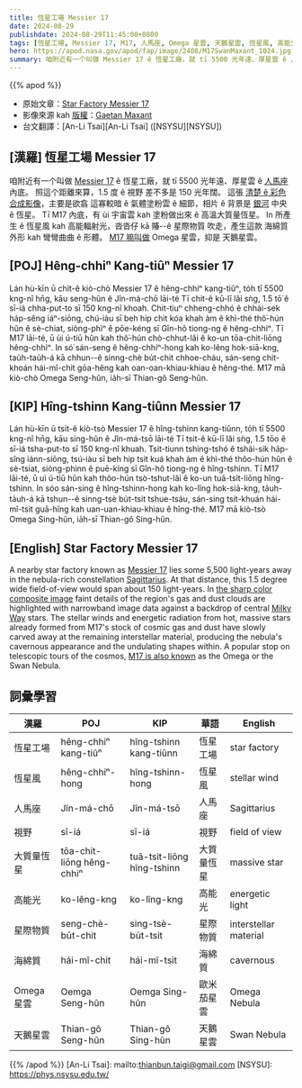 ```yaml
---
title: 恆星工場 Messier 17
date: 2024-08-29
publishdate: 2024-08-29T11:45:00+0800
tags: [恆星工場, Messier 17, M17, 人馬座, Omega 星雲, 天鵝星雲, 恆星風, 高能光, 視野, 大質量恆星, 星際物質, 海綿質]
hero: https://apod.nasa.gov/apod/fap/image/2408/M17SwanMaxant_1024.jpg
summary: 咱附近有一个叫做 Messier 17 ê 恆星工廠，就 tī 5500 光年遠、厚星雲 ê 人馬座 內底。
---
```


{{% apod %}}

- 原始文章：[Star Factory Messier 17](https://apod.nasa.gov/apod/ap240829.html)
- 影像來源 kah [版權][copyright]：[Gaetan Maxant](https://www.astrobin.com/users/Gmaxt/)
- 台文翻譯：[An-Li Tsai][An-Li Tsai] ([NSYSU][NSYSU])

## [漢羅] 恆星工場 Messier 17
咱附近有一个叫做 [Messier 17][Messier 17] ê 恆星工廠，就 tī 5500 光年遠、厚星雲 ê [人馬座][Sagittarius] 內底。
照這个距離來算，1.5 度 ê 視野 差不多是 150 光年闊。
這張 [清楚 ê 彩色合成影像][the sharp color composite image]，主要是欲翕 這寡較暗 ê 氣體塗粉雲 ê 細節，相片 ê 背景是 [銀河][Milky Way] 中央 ê 恆星。
Tī M17 內底，有 ùi 宇宙雲 kah 塗粉做出來 ê 高溫大質量恆星。
In 所產生 ê 恆星風 kah 高能輻射光，沓沓仔 kā 賰--ê 星際物質 吹走，產生這款 海綿質 外形 kah 彎彎曲曲 ê 形體。
[M17 嘛叫做][M17 is also known] Omega 星雲，抑是 天鵝星雲。

## [POJ] Hêng-chhiⁿ Kang-tiûⁿ Messier 17
Lán hù-kīn ū chi̍t-ê kiò-chò Messier 17 ê hêng-chhiⁿ kang-tiûⁿ, to̍h tī 5500 kng-nî hn̄g, kāu seng-hûn ê Jîn-má-chō lāi-té
Tī chit-ê kū-lī lâi sǹg, 1.5 tō͘ ê sī-iá chha-put-to sī 150 kng-nî khoah. Chit-tiuⁿ chheng-chhó ê chhái-sek ha̍p-sêng iáⁿ-siōng, chú-iàu sī beh hip chit kóa khah àm ê khì-thé thô͘-hún hûn ê sè-chiat, siòng-phìⁿ ê pōe-kéng sī Gîn-hô tiong-ng ê hêng-chhiⁿ.
Tī M17 lāi-té, ū ùi ú-tiū hûn kah thô͘-hún chò-chhut-lâi ê ko-un tōa-chit-liōng hêng-chhiⁿ.
In só͘ sán-seng ê hêng-chhiⁿ-hong kah ko-lêng hok-siā-kng, tau̍h-tau̍h-á kā chhun--ê sinng-chè bu̍t-chit chhoe-cháu, sán-seng chit-khoán hái-mî-chit gōa-hêng kah oan-oan-khiau-khiau ê hêng-thé.
M17 mā kiò-chò Omega Seng-hûn, ia̍h-sī Thian-gô Seng-hûn.

## [KIP] Hîng-tshinn Kang-tiûnn Messier 17
Lán hù-kīn ū tsi̍t-ê kiò-tsò Messier 17 ê hîng-tshinn kang-tiûnn, to̍h tī 5500 kng-nî hn̄g, kāu sing-hûn ê Jîn-má-tsō lāi-té
Tī tsit-ê kū-lī lâi sǹg, 1.5 tōo ê sī-iá tsha-put-to sī 150 kng-nî khuah. Tsit-tiunn tshing-tshó ê tshái-sik ha̍p-sîng iánn-siōng, tsú-iàu sī beh hip tsit kuá khah àm ê khì-thé thôo-hún hûn ê sè-tsiat, siòng-phìnn ê puē-kíng sī Gîn-hô tiong-ng ê hîng-tshinn.
Tī M17 lāi-té, ū uì ú-tiū hûn kah thôo-hún tsò-tshut-lâi ê ko-un tuā-tsit-liōng hîng-tshinn.
In sóo sán-sing ê hîng-tshinn-hong kah ko-lîng hok-siā-kng, ta̍uh-ta̍uh-á kā tshun--ê sinng-tsè bu̍t-tsit tshue-tsáu, sán-sing tsit-khuán hái-mî-tsit guā-hîng kah uan-uan-khiau-khiau ê hîng-thé.
M17 mā kiò-tsò Omega Sing-hûn, ia̍h-sī Thian-gô Sing-hûn.

## [English] Star Factory Messier 17
A nearby star factory known as [Messier 17][Messier 17] lies some 5,500 light-years away in the nebula-rich constellation [Sagittarius][Sagittarius].
At that distance, this 1.5 degree wide field-of-view would span about 150 light-years.
In [the sharp color composite image][the sharp color composite image] faint details of the region's gas and dust clouds are highlighted with narrowband image data against a backdrop of central [Milky Way][Milky Way] stars.
The stellar winds and energetic radiation from hot, massive stars already formed from M17's stock of cosmic gas and dust have slowly carved away at the remaining interstellar material, producing the nebula's cavernous appearance and the undulating shapes within.
A popular stop on telescopic tours of the cosmos, [M17 is also known][M17 is also known] as the Omega or the Swan Nebula.

## 詞彙學習

|漢羅|POJ|KIP|華語|English|
|-|-|-|-|-|
|恆星工場|hêng-chhiⁿ kang-tiûⁿ|hîng-tshinn kang-tiûnn|恆星工場|star factory|
|恆星風|hêng-chhiⁿ-hong|hîng-tshinn-hong|恆星風|stellar wind|
|人馬座|Jîn-má-chō|Jîn-má-tsō|人馬座|Sagittarius|
|視野|sī-iá|sī-iá|視野|field of view|
|大質量恆星|tōa-chit-liōng hêng-chhiⁿ|tuā-tsit-liōng hîng-tshinn|大質量恆星|massive star|
|高能光|ko-lêng-kng|ko-lîng-kng|高能光|energetic light|
|星際物質|seng-chè-bu̍t-chit|sing-tsè-bu̍t-tsit|星際物質|interstellar material|
|海綿質|hái-mî-chit|hái-mî-tsit|海綿質|cavernous|
|Omega 星雲|Oemga Seng-hûn|Oemga Sing-hûn|歐米茄星雲|Omega Nebula|
|天鵝星雲|Thian-gô Seng-hûn|Thian-gô Sing-hûn|天鵝星雲|Swan Nebula|

{{% /apod %}}
[An-Li Tsai]: mailto:thianbun.taigi@gmail.com
[NSYSU]: https://phys.nsysu.edu.tw/

[copyright]: https://apod.nasa.gov/apod/fap/lib/about_apod.html#srapply
[License3]: https://creativecommons.org/licenses/by/3.0/
[License2]:https://creativecommons.org/licenses/by-nc-nd/2.0/

[Messier 17]:http://en.wikipedia.org/wiki/Messier_17
[Sagittarius]:http://www.hawastsoc.org/deepsky/sgr/index.html
[the sharp color composite image]:https://www.astrobin.com/dgk4l0/D/
[Milky Way]:https://apod.nasa.gov/apod/ap130531.html
[M17 is also known]:https://science.nasa.gov/mission/hubble/science/explore-the-night-sky/hubble-messier-catalog/messier-17/

